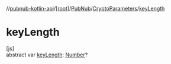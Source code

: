 //[pubnub-kotlin-api](../../../../index.md)/[[root]](../../index.md)/[PubNub](../index.md)/[CryptoParameters](index.md)/[keyLength](key-length.md)

# keyLength

[js]\
abstract var [keyLength](key-length.md): [Number](https://kotlinlang.org/api/latest/jvm/stdlib/kotlin/-number/index.html)?
